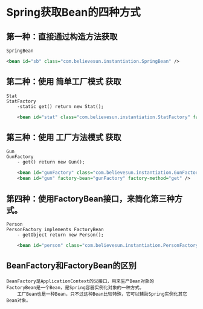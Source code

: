 # Spring获取Bean的四种方式

## 第一种：直接通过构造方法获取
    SpringBean
```xml
<bean id="sb" class="com.believesun.instantiation.SpringBean" />
```

## 第二种：使用 简单工厂模式 获取
    Stat
    StatFactory 
        -static get() return new Stat();
```xml
    <bean id="stat" class="com.believesun.instantiation.StatFactory" factory-method="get" />
```

## 第三种：使用 工厂方法模式 获取
    Gun
    GunFactory
        - get() return new Gun();
```xml
    <bean id="gunFactory" class="com.believesun.instantiation.GunFactory" />
    <bean id="gun" factory-bean="gunFactory" factory-method="get" />
```

## 第四种：使用FactoryBean接口，来简化第三种方式。
    Person
    PersonFactory implements FactoryBean
        - getObject return new Person();

```xml
    <bean id="person" class="com.believesun.instantiation.PersonFactoryBean"/>
```

## BeanFactory和FactoryBean的区别
    BeanFactory是ApplicationContext的父接口，用来生产Bean对象的
    FactoryBean是一个Bean，是Spring容器实例化对象的一种方式。
        工厂Bean也是一种Bean，只不过这种Bean比较特殊，它可以辅助Spring实例化其它Bean对象。
